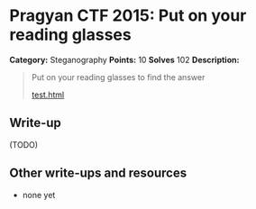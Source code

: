 # Pragyan CTF 2015: Put on your reading glasses

**Category:** Steganography
**Points:** 10
**Solves** 102
**Description:**

> Put on your reading glasses to find the answer
>
> [test.html](test.html)

## Write-up

(TODO)

## Other write-ups and resources

* none yet
